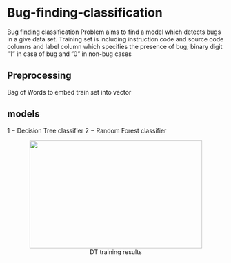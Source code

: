 # Bug-finding-classification

Bug finding classification Problem aims to find a model which detects bugs in a give data set.
Training set is including instruction code and source code columns and label column which specifies the presence
of bug; binary digit ”1” in case of bug and ”0” in non-bug cases

## Preprocessing
Bag of Words to embed train set into vector 
## models
1 − Decision Tree classifier
2 − Random Forest classifier

 <figure>
 <center>
 <img src='https://i.postimg.cc/gj0NHJzg/dt-bug.png' width="400" 
      height="250"/>
 <figcaption>DT training results</figcaption>
 </center>
 </figure>

